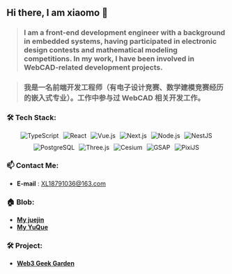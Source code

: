 ## Hi there, I am xiaomo 👋

> ### I am a front-end development engineer with a background in embedded systems, having participated in electronic design contests and mathematical modeling competitions. In my work, I have been involved in WebCAD-related development projects.

> ### 我是一名前端开发工程师（有电子设计竞赛、数学建模竞赛经历的嵌入式专业）。工作中参与过 WebCAD 相关开发工作。

### 🛠️ Tech Stack:

<div align="center" style="display: flex; flex-wrap: wrap; gap: 10px; justify-content: center; margin-bottom: 20px;">
  <img src="https://img.shields.io/badge/TypeScript-007ACC?logo=typescript&logoColor=fff&style=flat" alt="TypeScript" />
  <img src="https://img.shields.io/badge/React-20232A?logo=react&logoColor=61DAFB&style=flat" alt="React" />
  <img src="https://img.shields.io/badge/Vue.js-35495E?logo=vuedotjs&logoColor=4FC08D&style=flat" alt="Vue.js" />
  <img src="https://img.shields.io/badge/Next.js-000000?logo=next.js&logoColor=white&style=flat" alt="Next.js" />
  <img src="https://img.shields.io/badge/Node.js-6DA55F?logo=node.js&logoColor=white&style=flat" alt="Node.js" />
  <img src="https://img.shields.io/badge/NestJS-E0234E?logo=nestjs&logoColor=white&style=flat" alt="NestJS" />
  <img src="https://img.shields.io/badge/PostgreSQL-316192?logo=postgresql&logoColor=white&style=flat" alt="PostgreSQL" />
  <img src="https://img.shields.io/badge/Three.js-000000?logo=three.js&logoColor=white&style=flat" alt="Three.js" />
  <img src="https://img.shields.io/badge/Cesium-2EAFAC?logo=cesium&logoColor=white&style=flat" alt="Cesium" />
  <img src="https://img.shields.io/badge/GSAP-88CE02?logo=greensock&logoColor=white&style=flat" alt="GSAP" />
  <img src="https://img.shields.io/badge/PixiJS-E91E63?logo=pixijs&logoColor=white&style=flat" alt="PixiJS" />
</div>

### 📫 Contact Me:

- **E-mail** : XL18791036@163.com

### 🏠 Blob:

- **[My juejin](https://juejin.cn/user/132388463586589/posts)**
- **[My YuQue](https://www.yuque.com/u33888)**

### 🛠️ Project:

- **[Web3 Geek Garden](https://app.trainxm.xyz)**

<!-- <div align="center">
  <img src="./radar_chart.svg" alt="GitHub Activity Overview" width="500" />
  
  <h3>GitHub Metrics</h3>
  <img src="./github-metrics.svg" alt="GitHub Metrics" width="100%" />
</div> -->
